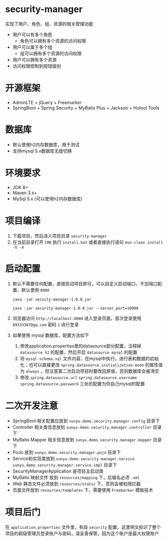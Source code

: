 # security-manager
实现了用户、角色、组、资源的相关管理功能
- 用户可以有多个角色
    - 角色可以拥有多个资源的访问权限
- 用户可以属于多个组
    - 组可以拥有多个资源的访问权限
- 用户可以拥有多个资源
- 访问权限控制到按钮级别

# 开源框架
- AdminLTE + jQuery + Freemarker
- SpringBoot + Spring Security + MyBatis Plus + Jackson + Hutool Tools

# 数据库
- 默认使用h2内存数据库，用于测试
- 支持mysql 5.x数据库无缝切换

# 环境要求
- JDK 8+
- Maven 3.x+
- MySql 5.x (可以使用h2内存数据库)

# 项目编译
1. 下载项目，然后进入项目目录 `security-manager`
2. 在当前目录打开 `CMD` 执行 `install.bat` 或者直接执行语句 `mvn clean install -U -e`

# 启动配置
1. 默认不需要任何配置，直接启动项目即可，可以自定义启动端口，不加端口配置，默认使用 `8080`

    ``` java -jar secuity-manager-1.0.0.jar ```
    
    ``` java -jar security-manager-1.0.0.jar --server.port=10000 ```
    
2. 浏览器访问 `http://localhost:8080` 进入登录页面，首次登录使用 `89333367@qq.com` 密码 `1` 进行登录
    
3. 如果使用 mysql 数据库，配置方法如下
    1. 修改application.properties里的datasource部分配置，注释掉 `datasource h2` 的配置，然后开启 `datasource mysql` 的配置
    2. 将 `mysql-schema.sql` 文件内容，在mysql中执行，进行表和数据的初始化；也可以直接更改 `spring.datasource.initialization-mode` 的属性值为 `always` ，但注意第二次启动项目时要改回原值，否则数据库会被清空
    3. 修改 `spring.datasource.url` `spring.datasource.username` `spring.datasource.password` 三处的配置为你自己mysql的配置
    
# 二次开发注意
- SpringBoot 相关配置应放到 `sunyu.demo.security.manager.config` 目录下
- Controller 相关类信息放到 `sunyu.demo.security.manager.controller` 目录下
- MyBatis Mapper 相关信息放到 `sunyu.demo.security.manager.mapper` 目录下
- PoJo 放到 `sunyu.demo.security.manager.pojo` 目录下
- Service和实现类放到 `sunyu.demo.security.manager.service` `sunyu.demo.security.manager.service.impl` 目录下
- SecurityManagerApplication 是项目主启动类
- MyBatis 映射文件 放到 `resources/mapping` 下，后缀名必须 `.xml`
- Web 静态文件必须放到 `resources/static` 下，否则会被权限拦截
- 页面文件放到 `resources/templates` 下，需要使用 `Freemarker` 模板技术

# 项目后门
在 `application.properties` 文件里，有段 `security` 配置，这里明文标识了整个项目的超级管理员登录账户与密码，请妥善保管，因为这个账户是最大权限账户
